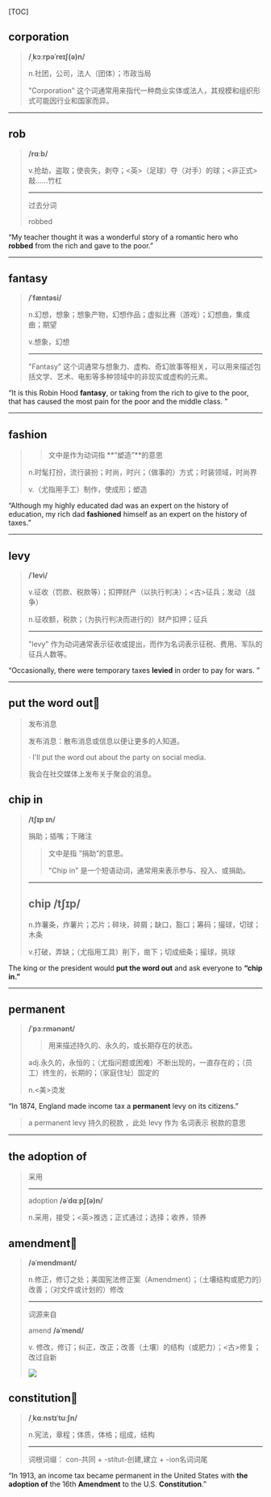 [TOC]

## corporation

> **/ˌkɔːrpəˈreɪʃ(ə)n/**
>
> n.社团，公司，法人（团体）；市政当局
>
> "Corporation" 这个词通常用来指代一种商业实体或法人，其规模和组织形式可能因行业和国家而异。

---

## rob

> **/rɑːb/**
>
> v.抢劫，盗取；使丧失，剥夺；<英>（足球）夺（对手）的球；<非正式> 敲……竹杠
>
> ---
>
> 过去分词
>
> robbed

“My teacher thought it was a wonderful story of a romantic hero who **robbed** from the rich and gave to the poor.”

---

## fantasy

> **/ˈfæntəsi/**
>
> n.幻想，想象；想象产物，幻想作品；虚拟比赛（游戏）；幻想曲，集成曲；期望
>
> v.想象，幻想
>
> ---
>
> "Fantasy" 这个词通常与想象力、虚构、奇幻故事等相关，可以用来描述包括文学、艺术、电影等多种领域中的非现实或虚构的元素。

“It is this Robin Hood **fantasy**, or taking from the rich to give to the poor, that has caused the most pain for the poor and the middle class. ”

---

## fashion

> > 文中是作为动词指 **“塑造”**的意思
>
> n.时髦打扮，流行装扮；时尚，时兴；（做事的）方式；时装领域，时尚界
>
> v.（尤指用手工）制作，使成形；塑造

“Although my highly educated dad was an expert on the history of education, my rich dad **fashioned** himself as an expert on the history of taxes.”

---

## levy

> **/ˈlevi/**
>
> v.征收（罚款、税款等）；扣押财产（以执行判决）；<古>征兵；发动（战争）
>
> n.征收额，税款；（为执行判决而进行的）财产扣押；征兵
>
> ---
>
> "levy" 作为动词通常表示征收或提出，而作为名词表示征税、费用、军队的征兵人数等。

“Occasionally, there were temporary taxes **levied** in order to pay for wars. ”

---

## put the word out🚩

> 发布消息
>
> 发布消息：散布消息或信息以便让更多的人知道。
>
> · I'll put the word out about the party on social media.
>
> 我会在社交媒体上发布关于聚会的消息。

## chip in

> **/tʃɪp ɪn/**
>
> 捐助；插嘴；下赌注
>
> > 文中是指  “捐助”的意思。
> >
> > "Chip in" 是一个短语动词，通常用来表示参与、投入、或捐助。
>
> ---
>
> ## chip  /tʃɪp/
>
> n.炸薯条，炸薯片；芯片；碎块，碎屑；缺口，豁口；筹码；撮球，切球；木条
>
> v.打破，弄缺；（尤指用工具）削下，凿下；切成细条；撮球，挑球

The king or the president would **put the word out** and ask everyone to **“chip in.”** 

---

## permanent

> **/ˈpɜːrmənənt/**
>
> > 用来描述持久的、永久的，或长期存在的状态。
>
> adj.永久的，永恒的；（尤指问题或困难）不断出现的，一直存在的；（员工）终生的，长期的；（家庭住址）固定的
>
> n.<美>烫发
>

“In 1874, England made income tax a **permanent** levy on its citizens.”

> a permanent levy 持久的税款 ，此处 levy 作为 名词表示 税款的意思

---

## the adoption of

> 采用
>
> ---
>
> adoption **/əˈdɑːpʃ(ə)n/**
>
> n.采用，接受；<英>推选；正式通过；选择；收养，领养

## amendment🚩

> **/əˈmendmənt/**
>
> n.修正，修订之处；美国宪法修正案（Amendment）；（土壤结构或肥力的）改善；（对文件或计划的）修改
>
> ---
>
> 词源来自
>
> amend	**/əˈmend/**
>
> v.	修改，修订；纠正，改正；改善（土壤）的结构（或肥力）；<古>修复；改过自新
>
> ![](https://ydlunacommon-cdn.nosdn.127.net/16f8b1889ec537a236ec0f0292518bc0.jpg?)

## constitution🚩

> **/ˌkɑːnstɪˈtuːʃn/**
>
> n.宪法，章程；体质，体格；组成，结构
>
> ---
>
> 词根词缀： con-共同 + -stitut-创建,建立 + -ion名词词尾

“In 1913, an income tax became permanent in the United States with **the adoption of** the 16th **Amendment** to the U.S. **Constitution**.”

